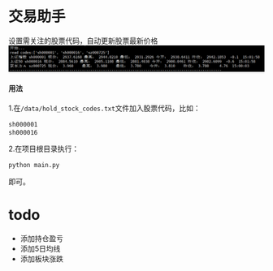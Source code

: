 # 交易助手
设置需关注的股票代码，自动更新股票最新价格
![](data/main.png)



#### 用法

1.在```/data/hold_stock_codes.txt```文件加入股票代码，比如：
```
sh000001
sh000016
```
2.在项目根目录执行：
```python
python main.py
```
即可。

# todo

- 添加持仓盈亏
- 添加5日均线
- 添加板块涨跌
